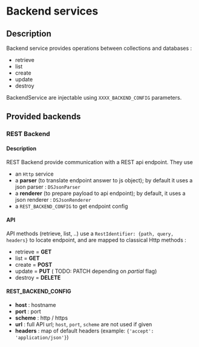 # Backend services

## Description


Backend service provides operations between collections and databases :

- retrieve
- list
- create
- update
- destroy


BackendService are injectable using `XXXX_BACKEND_CONFIG` parameters.

## Provided backends

### REST Backend

#### Description

REST Backend provide communication with a REST api endpoint. They use

- an `Http` service
- a **parser** (to translate endpoint answer to js object); by default
  it uses a json parser : `DSJsonParser`
- a **renderer** (to prepare payload to api endpoint); by default,
  it uses a json renderer : `DSJsonRenderer`
- a `REST_BACKEND_CONFIG` to get endpoint config

#### API

API methods (retrieve, list, ..) use a 
`RestIdentifier: {path, query, headers}` to locate endpoint, and are
mapped to classical Http methods :

- retrieve = **GET**
- list = **GET**
- create = **POST**
- update = **PUT** ( TODO: PATCH depending on *partial* flag) 
- destroy = **DELETE**

#### REST_BACKEND_CONFIG

- **host** : hostname
- **port** : port
- **scheme** : http / https
- **url** : full API url; `host`, `port`, `scheme` are not used if given
- **headers** : map of default headers (example: `{'accept': 'application/json'}`)




